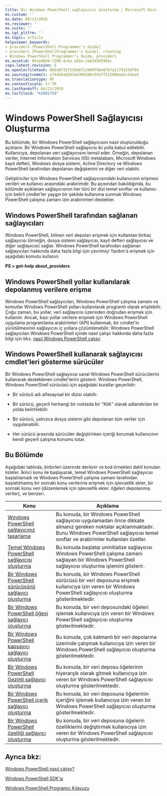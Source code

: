 ```yaml
---
title: Bir Windows PowerShell sağlayıcısı oluşturma | Microsoft Docs
ms.custom: ''
ms.date: 09/13/2016
ms.reviewer: ''
ms.suite: ''
ms.tgt_pltfrm: ''
ms.topic: article
helpviewer_keywords:
- providers [PowerShell Programmer's Guide]
- providers [PowerShellProgrammer's Guide], creating
- Windows PowerShell Programmer's Guide, providers
ms.assetid: 863e48e9-7206-4c6a-a59a-2ab2d30396bc
caps.latest.revision: 5
ms.openlocfilehash: 06910f32752668f13400f9be0767a2179133df04
ms.sourcegitcommit: e7445ba8203da304286c591ff513900ad1c244a4
ms.translationtype: MT
ms.contentlocale: tr-TR
ms.lasthandoff: 04/23/2019
ms.locfileid: "62081759"
---
```

# <a name="how-to-create-a-windows-powershell-provider"></a>Windows PowerShell Sağlayıcısı Oluşturma

Bu bölümde, bir Windows PowerShell sağlayıcısını nasıl oluşturulduğu açıklanır. Bir Windows PowerShell sağlayıcısı iki yolla kabul edilebilir. Kullanıcıya, depolanan veri sağlayıcısını temsil eder. Örneğin, depolanan veriler, Internet Information Services (IIS) metatabanı, Microsoft Windows kayıt defteri, Windows dosya sistemi, Active Directory ve Windows PowerShell tarafından depolanan değişkenini ve diğer veri olabilir.

Geliştiriciler için Windows PowerShell sağlayıcısındaki kullanıcının erişmesi verileri ve kullanıcı arasındaki arabirimdir. Bu açısından bakıldığında, bu bölümde açıklanan sağlayıcısının her türü bir dizi temel sınıflar ve kullanıcı için belirli cmdlet'ler yaygın bir şekilde kullanıma sunmak Windows PowerShell çalışma zamanı izin arabirimleri destekler.

## <a name="providers-provided-by-windows-powershell"></a>Windows PowerShell tarafından sağlanan sağlayıcıları

Windows PowerShell, bilinen veri depoları erişmek için kullanılan birkaç sağlayıcısı (örneğin, dosya sistemi sağlayıcısı, kayıt defteri sağlayıcısı ve diğer sağlayıcısı) sağlar. Windows PowerShell tarafından sağlanan sağlayıcıları hakkında daha fazla bilgi için çevrimiçi Yardım'a erişmek için aşağıdaki komutu kullanın:

**PS > get-help about_providers**

## <a name="accessing-the-stored-data-using-windows-powershell-paths"></a>Windows PowerShell yollar kullanılarak depolanmış verilere erişme

Windows PowerShell sağlayıcıları, Windows PowerShell çalışma zamanı ve komutlar Windows PowerShell yolları kullanılarak programlı olarak erişilebilir. Çoğu zaman, bu yollar, veri sağlayıcısı üzerinden doğrudan erişmek için kullanılır. Ancak, bazı yollar verilere erişmek için Windows PowerShell uygulama programlama arabirimleri (API) kullanmak, bir cmdlet'in yürütülmesinin sağlayıcısı iç yollara çözümlenebilir. Windows PowerShell sağlayıcıları Windows PowerShell içinde nasıl çalışır hakkında daha fazla bilgi için bkz. [nasıl Windows PowerShell çalışır](http://msdn.microsoft.com/en-us/ced30e23-10af-4700-8933-49873bd84d58).

## <a name="exposing-provider-cmdlets-using-windows-powershell-drives"></a>Windows PowerShell kullanarak sağlayıcısı cmdlet'leri gösterme sürücüler

Bir Windows PowerShell sağlayıcısı sanal Windows PowerShell sürücülerini kullanarak desteklenen cmdlet'lerini gösterir. Windows PowerShell, Windows PowerShell sürücüsü için aşağıdaki kurallar geçerlidir:

- Bir sürücü adı alfasayısal bir dizisi olabilir.

- Bir sürücü, geçerli herhangi bir noktada bir "Kök" olarak adlandırılan bir yolda belirtilebilir.

- Bir sürücü, yalnızca dosya sistemi gibi depolanan tüm veriler için uygulanabilir.

- Her sürücü arasında sürücüler değiştirirken içeriği korumak kullanıcının kendi geçerli çalışma konumu tutar.

## <a name="in-this-section"></a>Bu Bölümde

Aşağıdaki tabloda, birbirleri üzerinde derlenir ve kod örnekleri dahil konuları listeler. İkinci konu ile başlayarak, temel Windows PowerShell sağlayıcısı başlatılamadı ve Windows PowerShell çalışma zamanı tarafından başlatılmamış bir sonraki konu verilerine erişmek için işlevsellik ekler, bir sonraki konu veri (düzenlemek için işlevsellik ekler. öğeleri depolanmış veriler), ve benzeri.

|Konu|Açıklama|
|-----------|----------------|
|[Windows PowerShell sağlayıcınız tasarlama](./designing-your-windows-powershell-provider.md)|Bu konuda, bir Windows PowerShell sağlayıcısı uygulamadan önce dikkate almanız gereken noktalar açıklanmaktadır. Bunu Windows PowerShell sağlayıcısı temel sınıflar ve arabirimler kullanılan özetler.|
|[Temel Windows PowerShell sağlayıcısı oluşturma](./creating-a-basic-windows-powershell-provider.md)|Bu konuda başlatıp uninitialize sağlayıcısı Windows PowerShell çalışma zamanı sağlayan bir Windows PowerShell sağlayıcısı oluşturma işlemini gösterir.|
|[Bir Windows PowerShell sürücüsünü sağlayıcı oluşturma](./creating-a-windows-powershell-drive-provider.md)|Bu konuda, bir Windows PowerShell sürücüsü bir veri deposuna erişmek kullanıcıya izin veren bir Windows PowerShell sağlayıcısı oluşturma gösterilmektedir.|
|[Bir Windows PowerShell öğesi sağlayıcı oluşturma](./creating-a-windows-powershell-item-provider.md)|Bu konuda, bir veri deposundaki öğeleri işlemek kullanıcıya izin veren bir Windows PowerShell sağlayıcısı oluşturma gösterilmektedir.|
|[Bir Windows PowerShell kapsayıcı sağlayıcı oluşturma](./creating-a-windows-powershell-container-provider.md)|Bu konuda, çok katmanlı bir veri depolarına üzerinde çalışmak kullanıcıya izin veren bir Windows PowerShell sağlayıcısı oluşturma gösterilmektedir.|
|[Bir Windows PowerShell Gezinti sağlayıcı oluşturma](./creating-a-windows-powershell-navigation-provider.md)|Bu konuda, bir veri deposu öğelerinin hiyerarşik olarak gitmek kullanıcıya izin veren bir Windows PowerShell sağlayıcısı oluşturma gösterilmektedir.|
|[Bir Windows PowerShell içerik sağlayıcı oluşturma](./creating-a-windows-powershell-content-provider.md)|Bu konuda, bir veri deposuna öğelerinin içeriğini işlemek kullanıcıya izin veren bir Windows PowerShell sağlayıcısı oluşturma gösterilmektedir.|
|[Bir Windows PowerShell özelliği sağlayıcı oluşturma](./creating-a-windows-powershell-property-provider.md)|Bu konuda, bir veri deposuna öğelerin özelliklerini değiştirmek kullanıcıya izin veren bir Windows PowerShell sağlayıcısı oluşturma gösterilmektedir.|

## <a name="see-also"></a>Ayrıca bkz:

[Windows PowerShell nasıl çalışır?](http://msdn.microsoft.com/en-us/ced30e23-10af-4700-8933-49873bd84d58)

[Windows PowerShell SDK'sı](../windows-powershell-reference.md)

[Windows PowerShell Programcı Kılavuzu](./windows-powershell-programmer-s-guide.md)
